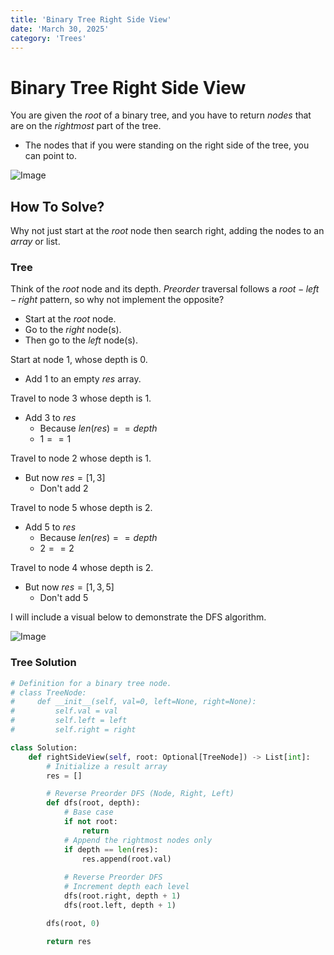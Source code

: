 ```yaml
---
title: 'Binary Tree Right Side View'
date: 'March 30, 2025'
category: 'Trees'
---
```


# Binary Tree Right Side View

You are given the $root$ of a binary tree, and you have to return $nodes$ that are on the $rightmost$ part of the tree.

- The nodes that if you were standing on the right side of the tree, you can point to.

![Image](/trees/binaryTreeRightSideView/BinaryTreeRightSideView1.png)

## How To Solve?

Why not just start at the $root$ node then search right, adding the nodes to an $array$ or list.

### Tree

Think of the $root$ node and its depth. $Preorder$ traversal follows a $root-left-right$ pattern, so why not implement the opposite?

- Start at the $root$ node.
- Go to the $right$ node(s).
- Then go to the $left$ node(s).

Start at node 1, whose depth is 0.
- Add 1 to an empty $res$ array. 

Travel to node 3 whose depth is 1.
- Add 3 to $res$
    - Because $len(res) == depth$
    - $1 == 1$

Travel to node 2 whose depth is 1.
- But now $res = [1, 3]$
    - Don't add 2

Travel to node 5 whose depth is 2.
- Add 5 to $res$
    - Because $len(res) == depth$
    - $2 == 2$

Travel to node 4 whose depth is 2.
- But now $res = [1, 3, 5]$
    - Don't add 5

I will include a visual below to demonstrate the DFS algorithm.

![Image](/trees/binaryTreeRightSideView/BinaryTreeRightSideView2.png)


### Tree Solution

```python
# Definition for a binary tree node.
# class TreeNode:
#     def __init__(self, val=0, left=None, right=None):
#         self.val = val
#         self.left = left
#         self.right = right

class Solution:
    def rightSideView(self, root: Optional[TreeNode]) -> List[int]:
        # Initialize a result array
        res = []

        # Reverse Preorder DFS (Node, Right, Left)
        def dfs(root, depth):
            # Base case
            if not root:
                return
            # Append the rightmost nodes only
            if depth == len(res):
                res.append(root.val)
            
            # Reverse Preorder DFS
            # Increment depth each level
            dfs(root.right, depth + 1)
            dfs(root.left, depth + 1)

        dfs(root, 0)

        return res